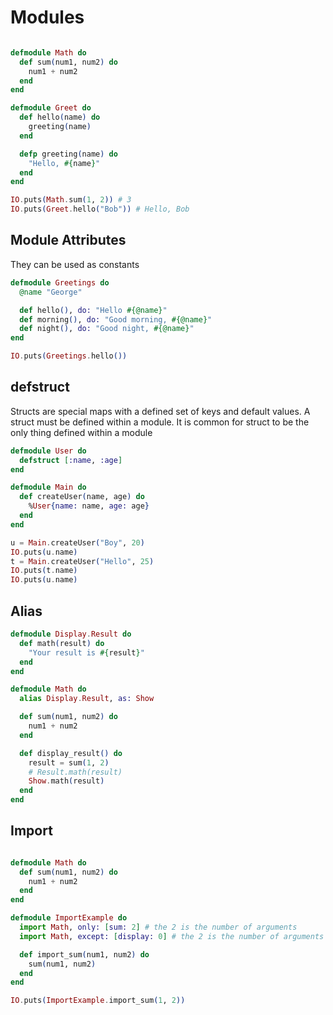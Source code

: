 # Modules

```elixir

defmodule Math do
  def sum(num1, num2) do
    num1 + num2
  end
end

defmodule Greet do
  def hello(name) do
    greeting(name)
  end

  defp greeting(name) do
    "Hello, #{name}"
  end
end

IO.puts(Math.sum(1, 2)) # 3
IO.puts(Greet.hello("Bob")) # Hello, Bob

```

## Module Attributes

They can be used as constants

```elixir
defmodule Greetings do
  @name "George"

  def hello(), do: "Hello #{@name}"
  def morning(), do: "Good morning, #{@name}"
  def night(), do: "Good night, #{@name}"
end

IO.puts(Greetings.hello())

```

## defstruct

Structs are special maps with a defined set of keys and default values. A struct must be defined within a module. It is common for struct to be the only thing defined within a module

```elixir
defmodule User do
  defstruct [:name, :age]
end

defmodule Main do
  def createUser(name, age) do
    %User{name: name, age: age}
  end
end

u = Main.createUser("Boy", 20)
IO.puts(u.name)
t = Main.createUser("Hello", 25)
IO.puts(t.name)
IO.puts(u.name)


```

## Alias

```elixir
defmodule Display.Result do
  def math(result) do
    "Your result is #{result}"
  end
end

defmodule Math do
  alias Display.Result, as: Show

  def sum(num1, num2) do
    num1 + num2
  end

  def display_result() do
    result = sum(1, 2)
    # Result.math(result)
    Show.math(result)
  end
end
```

## Import

```elixir

defmodule Math do
  def sum(num1, num2) do
    num1 + num2
  end
end

defmodule ImportExample do
  import Math, only: [sum: 2] # the 2 is the number of arguments
  import Math, except: [display: 0] # the 2 is the number of arguments

  def import_sum(num1, num2) do
    sum(num1, num2)
  end
end

IO.puts(ImportExample.import_sum(1, 2))

```
